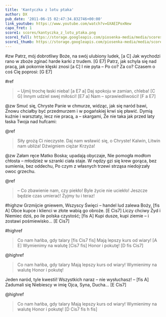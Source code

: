```yaml
---
title: 'Kantyczka z lotu ptaka'
author: DX
pub_date: '2011-06-15 02:47:34.832746+00:00'
link_youtube: https://www.youtube.com/watch?v=GXAEIPoxNew
capo_fret: 1
score1: scores/kantyczka_z_lotu_ptaka.png
score1_full: https://storage.googleapis.com/piosenka-media/media/scores/kantyczka_z_lotu_ptaka.png
score1_thumb: https://storage.googleapis.com/piosenka-media/media/scores/kantyczka_z_lotu_ptaka.png.180x0_q85_upscale.jpg
---
```


#zw
Patrz, mój dobrotliwy Boże, na swój ulubiony ludek, [a C]
Jak wychodzi rano w zboże zginać harde karki z trudem. [G E7]
Patrz, jak schyla się nad pracą, jak pokornie klęski znosi [a C]
I nie pyta – Po co? Za co? Czasem o coś Cię poprosi: [G E7]

#ref
>– Ujmij trochę łaski nieba! [a E7 a]
>Daj spokoju w zamian, chleba! [C G]
>Innym udziel swej miłości! [E7 a]
>Nam – sprawiedliwości! [F a E7]

@zw
Smuć się, Chryste Panie w chmurze, widząc, jak się naród bawi,
Znowu chciałby być przedmurzem i w pogańskiej krwi się pławić.
Dymią kuźnie i warsztaty, lecz nie pracą, a – skargami,
Że nie taka jak przed laty łaska Twoja nad hufcami:

@ref
>Siły grożą Ci nieczyste.
>Daj nam wsławić się, o Chryste!
>Kalwin, Litwin nam ubliża!
>Dźwigniem ciężar Krzyża!

@zw
Załam ręce Matko Boska; upadają obyczaje,
Nie pomogła modłom chłosta – młodzież w szranki ciała staje.
W nędzy gzi się krew gorąca, bez sumienia, bez oddechu,
Po czym z własnych trzewi strząsa niedojrzały owoc grzechu.

@ref
>– Co zbawienie nam, czy piekło!
>Byle życie nie uciekło!
>Jeszcze będzie czas umierać!
>Żyjmy tu i teraz!

#highzw
Grzmijcie gniewem, Wszyscy Święci – handel lud zalewa Boży, [fis A]
Obce kupce i klienci w złote wabią go obroże. [E Cis7]
Liczy chciwy Żyd i Niemiec dziś, po ile polska czystość; [fis A]
Kupi dusze, kupi ziemie – i zostawi pośmiewisko… [E Cis7]

#highref
>Co nam hańba, gdy talary [fis Cis7 fis]
>Mają lepszy kurs od wiary! [A E]
>Wymienimy na walutę [Cis7 fis]
>Honor i pokutę! [D fis Cis7]

@highref
>Co nam hańba, gdy talary
>Mają lepszy kurs od wiary!
>Wymienimy na walutę
>Honor i pokutę!

Jeden naród, tyle kwestii! Wszystkich naraz – nie wysłuchasz! – [fis A]
Zadumali się Niebiescy w imię Ojca, Syna, Ducha… [E Cis7]

@highref
>Co nam hańba, gdy talary
>Mają lepszy kurs od wiary!
>Wymienimy na walutę
>Honor i pokutę! [D Cis7 fis h fis]